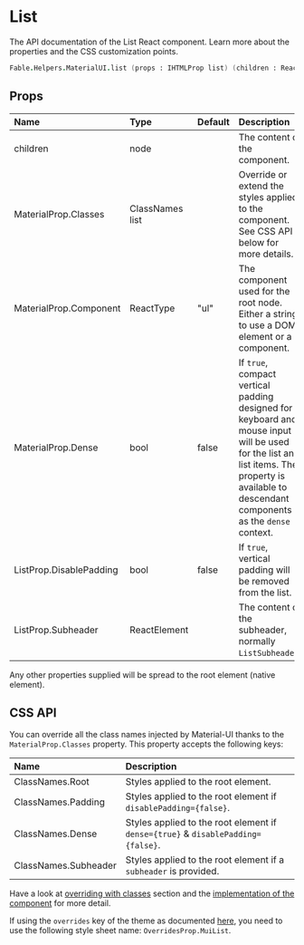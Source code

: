 # List

<p class="description">The API documentation of the List React component. Learn more about the properties and the CSS customization points.</p>

```fsharp
Fable.Helpers.MaterialUI.list (props : IHTMLProp list) (children : ReactElement list) : ReactElement
```



## Props

| Name | Type | Default | Description |
|:-----|:-----|:--------|:------------|
| <span class="prop-name">children</span> | <span class="prop-type">node</span> |   | The content of the component. |
| <span class="prop-name">MaterialProp.Classes</span> | <span class="prop-type">ClassNames list</span> |   | Override or extend the styles applied to the component.  See CSS API below for more details.  |
| <span class="prop-name">MaterialProp.Component</span> | <span class="prop-type">ReactType</span> | <span class="prop-default">"ul"</span> | The component used for the root node. Either a string to use a DOM element or a component. |
| <span class="prop-name">MaterialProp.Dense</span> | <span class="prop-type">bool</span> | <span class="prop-default">false</span> | If `true`, compact vertical padding designed for keyboard and mouse input will be used for the list and list items. The property is available to descendant components as the `dense` context. |
| <span class="prop-name">ListProp.DisablePadding</span> | <span class="prop-type">bool</span> | <span class="prop-default">false</span> | If `true`, vertical padding will be removed from the list. |
| <span class="prop-name">ListProp.Subheader</span> | <span class="prop-type">ReactElement</span> |   | The content of the subheader, normally `ListSubheader`. |

Any other properties supplied will be spread to the root element (native element).

## CSS API

You can override all the class names injected by Material-UI thanks to the `MaterialProp.Classes` property.
This property accepts the following keys:


| Name | Description |
|:-----|:------------|
| <span class="prop-name">ClassNames.Root</span> | Styles applied to the root element.
| <span class="prop-name">ClassNames.Padding</span> | Styles applied to the root element if `disablePadding={false}`.
| <span class="prop-name">ClassNames.Dense</span> | Styles applied to the root element if `dense={true}` & `disablePadding={false}`.
| <span class="prop-name">ClassNames.Subheader</span> | Styles applied to the root element if a `subheader` is provided.

Have a look at [overriding with classes](#/customization/overrides) section
and the [implementation of the component](https://github.com/mui-org/material-ui/tree/master/packages/material-ui/src/List/List.js)
for more detail.

If using the `overrides` key of the theme as documented
[here](#/customization/themes),
you need to use the following style sheet name: `OverridesProp.MuiList`.

<!--## Demos-->

<!--- [Lists](/demos/lists/)-->

